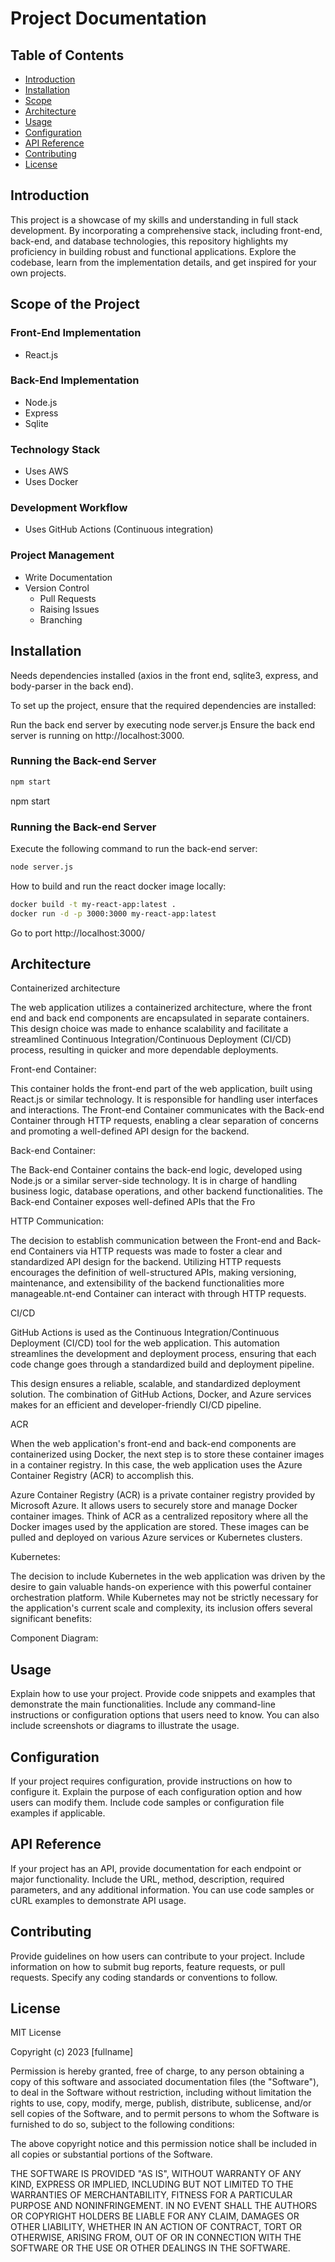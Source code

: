 
# Project Documentation

## Table of Contents
- [Introduction](#introduction)
- [Installation](#installation)
- [Scope](#scrope)
- [Architecture](#Architecture)
- [Usage](#usage)
- [Configuration](#configuration)
- [API Reference](#api-reference)
- [Contributing](#contributing)
- [License](#license)

## Introduction

This project is a showcase of my skills and understanding in full stack development. By incorporating a comprehensive stack, including front-end, back-end, and database technologies, this repository highlights my proficiency in building robust and functional applications. Explore the codebase, learn from the implementation details, and get inspired for your own projects.


## Scope of the Project

### Front-End Implementation
- React.js

### Back-End Implementation
- Node.js
- Express
- Sqlite

### Technology Stack
- Uses AWS
- Uses Docker

### Development Workflow
- Uses GitHub Actions (Continuous integration) 

### Project Management
- Write Documentation
- Version Control
  - Pull Requests
  - Raising Issues
  - Branching


## Installation

Needs dependencies installed (axios in the front end, sqlite3, express, and body-parser in the back end).


To set up the project, ensure that the required dependencies are installed:

Run the back end server by executing node server.js 
Ensure the back end server is running on http://localhost:3000.
### Running the Back-end Server

```bash
npm start 
```
npm start 

### Running the Back-end Server
Execute the following command to run the back-end server:
```bash
node server.js
```

How to build and run the react docker image locally: 

```bash
docker build -t my-react-app:latest . 
docker run -d -p 3000:3000 my-react-app:latest
```

Go to port http://localhost:3000/


## Architecture

Containerized architecture  

The web application utilizes a containerized architecture, where the front end and back end components are encapsulated in separate containers. This design choice was made to enhance scalability and facilitate a streamlined Continuous Integration/Continuous Deployment (CI/CD) process, resulting in quicker and more dependable deployments.

Front-end Container:

This container holds the front-end part of the web application, built using React.js or similar technology. It is responsible for handling user interfaces and interactions.
The Front-end Container communicates with the Back-end Container through HTTP requests, enabling a clear separation of concerns and promoting a well-defined API design for the backend.

Back-end Container:

The Back-end Container contains the back-end logic, developed using Node.js or a similar server-side technology. It is in charge of handling business logic, database operations, and other backend functionalities.
The Back-end Container exposes well-defined APIs that the Fro

HTTP Communication:

The decision to establish communication between the Front-end and Back-end Containers via HTTP requests was made to foster a clear and standardized API design for the backend. Utilizing HTTP requests encourages the definition of well-structured APIs, making versioning, maintenance, and extensibility of the backend functionalities more manageable.nt-end Container can interact with through HTTP requests.

CI/CD

GitHub Actions is used as the Continuous Integration/Continuous Deployment (CI/CD) tool for the web application. This automation streamlines the development and deployment process, ensuring that each code change goes through a standardized build and deployment pipeline.

This design ensures a reliable, scalable, and standardized deployment solution. The combination of GitHub Actions, Docker, and Azure services makes for an efficient and developer-friendly CI/CD pipeline.

ACR

When the web application's front-end and back-end components are containerized using Docker, the next step is to store these container images in a container registry. In this case, the web application uses the Azure Container Registry (ACR) to accomplish this.

Azure Container Registry (ACR) is a private container registry provided by Microsoft Azure. It allows users to securely store and manage Docker container images. Think of ACR as a centralized repository where all the Docker images used by the application are stored. These images can be pulled and deployed on various Azure services or Kubernetes clusters.

Kubernetes: 

The decision to include Kubernetes in the web application was driven by the desire to gain valuable hands-on experience with this powerful container orchestration platform. While Kubernetes may not be strictly necessary for the application's current scale and complexity, its inclusion offers several significant benefits:

Component Diagram: 


## Usage
Explain how to use your project. Provide code snippets and examples that demonstrate the main functionalities. Include any command-line instructions or configuration options that users need to know. You can also include screenshots or diagrams to illustrate the usage.

## Configuration
If your project requires configuration, provide instructions on how to configure it. Explain the purpose of each configuration option and how users can modify them. Include code samples or configuration file examples if applicable.

## API Reference
If your project has an API, provide documentation for each endpoint or major functionality. Include the URL, method, description, required parameters, and any additional information. You can use code samples or cURL examples to demonstrate API usage.

## Contributing
Provide guidelines on how users can contribute to your project. Include information on how to submit bug reports, feature requests, or pull requests. Specify any coding standards or conventions to follow.

## License

MIT License

Copyright (c) 2023 [fullname]

Permission is hereby granted, free of charge, to any person obtaining a copy
of this software and associated documentation files (the "Software"), to deal
in the Software without restriction, including without limitation the rights
to use, copy, modify, merge, publish, distribute, sublicense, and/or sell
copies of the Software, and to permit persons to whom the Software is
furnished to do so, subject to the following conditions:

The above copyright notice and this permission notice shall be included in all
copies or substantial portions of the Software.

THE SOFTWARE IS PROVIDED "AS IS", WITHOUT WARRANTY OF ANY KIND, EXPRESS OR
IMPLIED, INCLUDING BUT NOT LIMITED TO THE WARRANTIES OF MERCHANTABILITY,
FITNESS FOR A PARTICULAR PURPOSE AND NONINFRINGEMENT. IN NO EVENT SHALL THE
AUTHORS OR COPYRIGHT HOLDERS BE LIABLE FOR ANY CLAIM, DAMAGES OR OTHER
LIABILITY, WHETHER IN AN ACTION OF CONTRACT, TORT OR OTHERWISE, ARISING FROM,
OUT OF OR IN CONNECTION WITH THE SOFTWARE OR THE USE OR OTHER DEALINGS IN THE
SOFTWARE.

